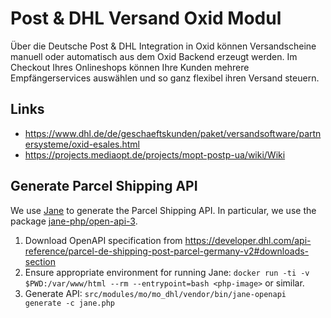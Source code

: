 # Post & DHL Versand Oxid Modul
Über die Deutsche Post & DHL Integration in Oxid können Versandscheine manuell oder automatisch aus dem Oxid Backend erzeugt werden. Im Checkout Ihres Onlineshops können Ihre Kunden mehrere Empfängerservices auswählen und so ganz flexibel ihren Versand steuern.

## Links 
* https://www.dhl.de/de/geschaeftskunden/paket/versandsoftware/partnersysteme/oxid-esales.html
* https://projects.mediaopt.de/projects/mopt-postp-ua/wiki/Wiki

## Generate Parcel Shipping API

We use [Jane](https://github.com/janephp/janephp) to generate the Parcel Shipping API.
In particular, we use the package [jane-php/open-api-3](https://packagist.org/packages/jane-php/open-api-3).

1. Download OpenAPI specification from https://developer.dhl.com/api-reference/parcel-de-shipping-post-parcel-germany-v2#downloads-section
2. Ensure appropriate environment for running Jane: `docker run -ti -v $PWD:/var/www/html --rm --entrypoint=bash <php-image>` or similar.
3. Generate API: `src/modules/mo/mo_dhl/vendor/bin/jane-openapi generate -c jane.php`